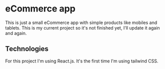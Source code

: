 # eCommerce app
This is just a small eCommerce app with simple products like mobiles and tablets. This is my current project so it's not finished yet, I'll update it again and again.

## Technologies

For this project I'm using React.js. It's the first time I'm using tailwind CSS.
